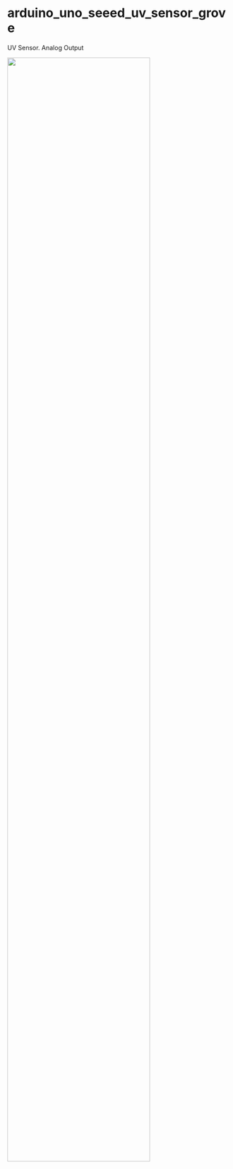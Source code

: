 # arduino_uno_seeed_uv_sensor_grove
UV Sensor.  Analog Output

<img src="uv_sensor.png" style="width:80%"> 
